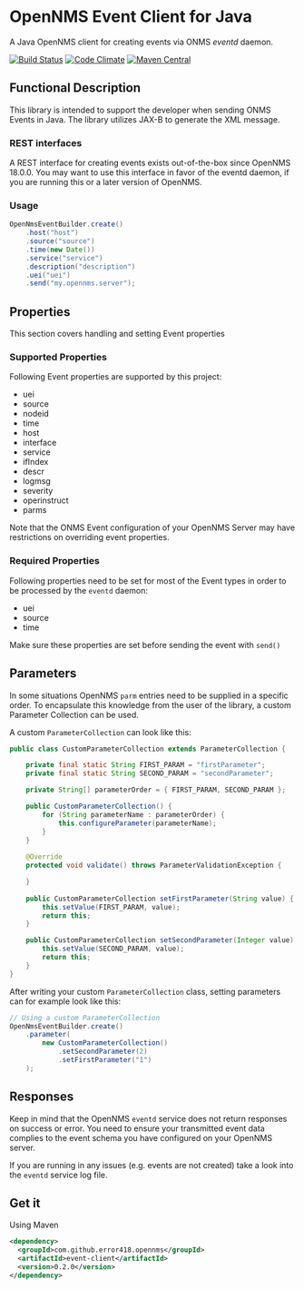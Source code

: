 # OpenNMS Event Client for Java

A Java OpenNMS client for creating events via ONMS *eventd* daemon.

[![Build Status](https://travis-ci.org/error418/opennms-event.svg?branch=master)](https://travis-ci.org/error418/opennms-event)
[![Code Climate](https://codeclimate.com/github/error418/opennms-event/badges/gpa.svg)](https://codeclimate.com/github/error418/opennms-event)
[![Maven Central](https://img.shields.io/maven-central/v/com.github.error418.opennms/event-client.svg?maxAge=2592000)](http://search.maven.org/#search%7Cga%7C1%7Ccom.github.error418.opennms.event-client)

## Functional Description

This library is intended to support the developer when sending ONMS Events in Java. The library utilizes
JAX-B to generate the XML message.

### REST interfaces

A REST interface for creating events exists out-of-the-box since OpenNMS 18.0.0. You may want to use this interface in favor of the eventd daemon, if you are running this or a later version of OpenNMS.

### Usage

```java
OpenNmsEventBuilder.create()
	.host("host")
	.source("source")
	.time(new Date())
	.service("service")
	.description("description")
	.uei("uei")
	.send("my.opennms.server");
```
## Properties

This section covers handling and setting Event properties

### Supported Properties

Following Event properties are supported by this project:

* uei
* source
* nodeid
* time
* host
* interface
* service
* ifIndex
* descr
* logmsg
* severity
* operinstruct
* parms

Note that the ONMS Event configuration of your OpenNMS Server may have restrictions on overriding event properties.


### Required Properties

Following properties need to be set for most of the Event types in order to be processed by the `eventd` daemon:

* uei
* source
* time

Make sure these properties are set before sending the event with `send()`

## Parameters

In some situations OpenNMS `parm` entries need to be supplied in a specific order. To encapsulate this knowledge from the
user of the library, a custom Parameter Collection can be used.

A custom `ParameterCollection` can look like this:

```java
public class CustomParameterCollection extends ParameterCollection {

	private final static String FIRST_PARAM = "firstParameter";
	private final static String SECOND_PARAM = "secondParameter";

	private String[] parameterOrder = { FIRST_PARAM, SECOND_PARAM };

	public CustomParameterCollection() {
		for (String parameterName : parameterOrder) {
			this.configureParameter(parameterName);
		}
	}
	
	@Override
	protected void validate() throws ParameterValidationException {

	}
	
	public CustomParameterCollection setFirstParameter(String value) {
		this.setValue(FIRST_PARAM, value);
		return this;
	}

	public CustomParameterCollection setSecondParameter(Integer value) {
		this.setValue(SECOND_PARAM, value);
		return this;
	}
}
```

After writing your custom `ParameterCollection` class, setting parameters can for example look like this:

```java
// Using a custom ParameterCollection
OpenNmsEventBuilder.create()
	.parameter(
		new CustomParameterCollection()
			.setSecondParameter(2)
			.setFirstParameter("1")
	);
```

## Responses

Keep in mind that the OpenNMS `eventd` service does not return responses on success or error. You need to ensure your transmitted event data complies to the event schema you have configured on your OpenNMS server.

If you are running in any issues (e.g. events are not created) take a look into the `eventd` service log file.

## Get it

Using Maven

```xml
<dependency>
  <groupId>com.github.error418.opennms</groupId>
  <artifactId>event-client</artifactId>
  <version>0.2.0</version>
</dependency>
```
